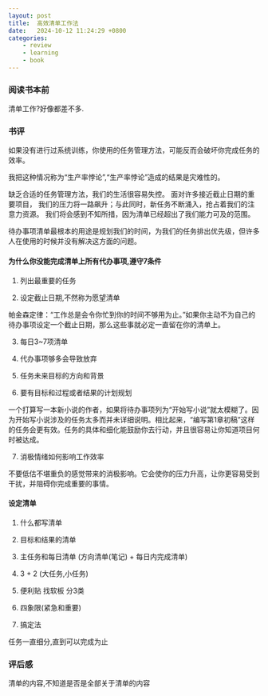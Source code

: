 ```yaml
---
layout: post
title:  高效清单工作法
date:   2024-10-12 11:24:29 +0800
categories: 
    - review
    - learning
    - book
---
```


### 阅读书本前

清单工作?好像都差不多.

### 书评

如果没有进行过系统训练，你使用的任务管理方法，可能反而会破坏你完成任务的效率。

我把这种情况称为“生产率悖论”,“生产率悖论”造成的结果是灾难性的。 

缺乏合适的任务管理方法，我们的生活很容易失控。
面对许多接近截止日期的重要项目，
我们的压力将一路飙升；与此同时，新任务不断涌入，抢占着我们的注意力资源。
我们将会感到不知所措，因为清单已经超出了我们能力可及的范围。

待办事项清单最根本的用途是规划我们的时间，为我们的任务排出优先级，但许多人在使用的时候并没有解决这方面的问题。

#### 为什么你没能完成清单上所有代办事项,遵守7条件

1. 列出最重要的任务

2. 设定截止日期,不然称为愿望清单

帕金森定律：“工作总是会令你忙到你的时间不够用为止。”如果你主动不为自己的待办事项设定一个截止日期，那么这些事就必定一直留在你的清单上。

3. 每日3~7项清单

4. 代办事项够多会导致放弃

5. 任务未来目标的方向和背景

6. 要有目标和过程或者结果的计划规划

一个打算写一本新小说的作者，如果将待办事项列为“开始写小说”就太模糊了。因为开始写小说涉及的任务太多而并未详细说明。相比起来，“编写第1章初稿”这样的任务会更有效。任务的具体和细化能鼓励你去行动，并且很容易让你知道项目何时被达成。

7. 消极情绪如何影响工作效率

不要低估不堪重负的感觉带来的消极影响。它会使你的压力升高，让你更容易受到干扰，并阻碍你完成重要的事情。

#### 设定清单

1. 什么都写清单

2. 目标和结果的清单

3. 主任务和每日清单 (方向清单(笔记) + 每日内完成清单)

4. 3 + 2 (大任务,小任务)

5. 便利贴 找软板 分3类

6. 四象限(紧急和重要)

7. 搞定法

任务一直细分,直到可以完成为止

### 评后感

清单的内容,不知道是否是全部关于清单的内容
